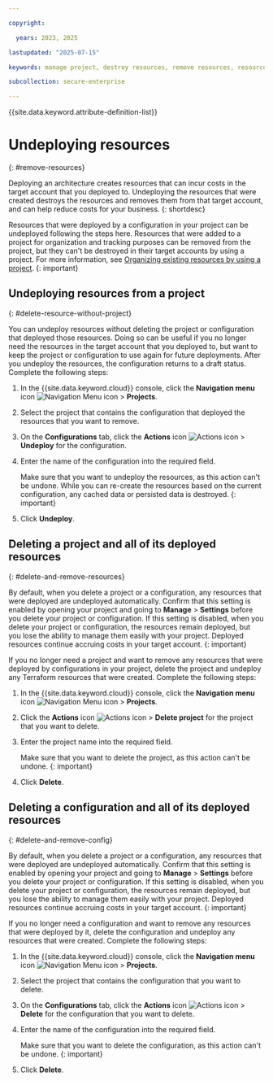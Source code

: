 ```yaml
---

copyright:

  years: 2023, 2025

lastupdated: "2025-07-15"

keywords: manage project, destroy resources, remove resources, resource, resources, delete resources, Terraform resources, Terraform workspace, undeploy configurations

subcollection: secure-enterprise

---
```


{{site.data.keyword.attribute-definition-list}}

# Undeploying resources
{: #remove-resources}



Deploying an architecture creates resources that can incur costs in the target account that you deployed to. Undeploying the resources that were created destroys the resources and removes them from that target account, and can help reduce costs for your business.
{: shortdesc}

Resources that were deployed by a configuration in your project can be undeployed following the steps here. Resources that were added to a project for organization and tracking purposes can be removed from the project, but they can't be destroyed in their target accounts by using a project. For more information, see [Organizing existing resources by using a project](/docs/secure-enterprise?topic=secure-enterprise-organize-resources).
{: important}

## Undeploying resources from a project
{: #delete-resource-without-project}

You can undeploy resources without deleting the project or configuration that deployed those resources. Doing so can be useful if you no longer need the resources in the target account that you deployed to, but want to keep the project or configuration to use again for future deployments. After you undeploy the resources, the configuration returns to a draft status. Complete the following steps:

1. In the {{site.data.keyword.cloud}} console, click the **Navigation menu** icon ![Navigation Menu icon](../icons/icon_hamburger.svg "Menu") > **Projects**.
1. Select the project that contains the configuration that deployed the resources that you want to remove.
1. On the **Configurations** tab, click the **Actions** icon ![Actions icon](../icons/action-menu-icon.svg "Actions") > **Undeploy** for the configuration.
1. Enter the name of the configuration into the required field.

    Make sure that you want to undeploy the resources, as this action can't be undone. While you can re-create the resources based on the current configuration, any cached data or persisted data is destroyed.
    {: important}

1. Click **Undeploy**.

## Deleting a project and all of its deployed resources
{: #delete-and-remove-resources}

By default, when you delete a project or a configuration, any resources that were deployed are undeployed automatically. Confirm that this setting is enabled by opening your project and going to **Manage** > **Settings** before you delete your project or configuration. If this setting is disabled, when you delete your project or configuration, the resources remain deployed, but you lose the ability to manage them easily with your project. Deployed resources continue accruing costs in your target account.
{: important}

If you no longer need a project and want to remove any resources that were deployed by configurations in your project, delete the project and undeploy any Terraform resources that were created. Complete the following steps:

1. In the {{site.data.keyword.cloud}} console, click the **Navigation menu** icon ![Navigation Menu icon](../icons/icon_hamburger.svg "Menu") > **Projects**.
1. Click the **Actions** icon ![Actions icon](../icons/action-menu-icon.svg "Actions") > **Delete project** for the project that you want to delete.
1. Enter the project name into the required field.

    Make sure that you want to delete the project, as this action can't be undone.
    {: important}

1. Click **Delete**.

## Deleting a configuration and all of its deployed resources
{: #delete-and-remove-config}

By default, when you delete a project or a configuration, any resources that were deployed are undeployed automatically. Confirm that this setting is enabled by opening your project and going to **Manage** > **Settings** before you delete your project or configuration. If this setting is disabled, when you delete your project or configuration, the resources remain deployed, but you lose the ability to manage them easily with your project. Deployed resources continue accruing costs in your target account.
{: important}

If you no longer need a configuration and want to remove any resources that were deployed by it, delete the configuration and undeploy any resources that were created. Complete the following steps:

1. In the {{site.data.keyword.cloud}} console, click the **Navigation menu** icon ![Navigation Menu icon](../icons/icon_hamburger.svg "Menu") > **Projects**.
1. Select the project that contains the configuration that you want to delete.
1. On the **Configurations** tab, click the **Actions** icon ![Actions icon](../icons/action-menu-icon.svg "Actions") > **Delete** for the configuration that you want to delete.
1. Enter the name of the configuration into the required field.

    Make sure that you want to delete the configuration, as this action can't be undone.
    {: important}

1. Click **Delete**.
